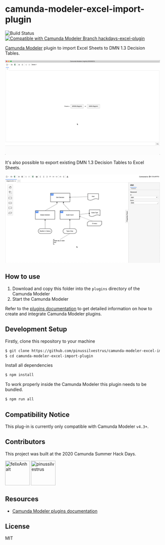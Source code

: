 # camunda-modeler-excel-import-plugin

![Build Status](https://github.com/pinussilvestrus/camunda-modeler-excel-import-plugin/workflows/ci/badge.svg) [![Compatible with Camunda Modeler Branch hackdays-excel-plugin](https://img.shields.io/badge/Camunda%20Modeler-4.3+-blue.svg)](https://github.com/camunda/camunda-modeler)

[Camunda Modeler](https://github.com/camunda/camunda-modeler/) plugin to import Excel Sheets to DMN 1.3 Decision Tables.

![Screencast](./docs/screencast-import.gif)

It's also possible to export existing DMN 1.3 Decision Tables to Excel Sheets.

![Screencast Export](./docs/screencast-export.gif)

## How to use

1. Download and copy this folder into the `plugins` directory of the Camunda Modeler
2. Start the Camunda Modeler

Refer to the [plugins documentation](https://github.com/camunda/camunda-modeler/tree/master/docs/plugins#plugging-into-the-camunda-modeler) to get detailed information on how to create and integrate Camunda Modeler plugins.

## Development Setup

Firstly, clone this repository to your machine
```bash
$ git clone https://github.com/pinussilvestrus/camunda-modeler-excel-import-plugin.git
$ cd camunda-modeler-excel-import-plugin
```

Install all dependencies

```bash
$ npm install
```

To work properly inside the Camunda Modeler this plugin needs to be bundled.

```bash
$ npm run all
```

## Compatibility Notice

This plug-in is currently only compatible with Camunda Modeler `v4.3+`.

## Contributors

This project was built at the 2020 Camunda Summer Hack Days.

<a href="https://github.com/felixAnhalt"><img src="https://avatars2.githubusercontent.com/u/40368420?s=460&v=4" title="felixAnhalt" width="80" height="80"></a> <a href="https://github.com/pinussilvestrus"><img src="https://avatars1.githubusercontent.com/u/9433996?s=460&u=0426fea4ffc99242b620874ae84e8920ad643cdc&v=4" title="pinussilvestrus" width="80" height="80"></a>

## Resources

* [Camunda Modeler plugins documentation](https://github.com/camunda/camunda-modeler/tree/master/docs/plugins#plugging-into-the-camunda-modeler)


## License

MIT
